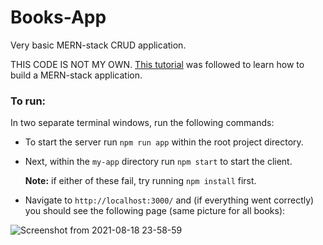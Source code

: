 # Books-App
Very basic MERN-stack CRUD application.

THIS CODE IS NOT MY OWN. [This tutorial](https://blog.logrocket.com/mern-stack-tutorial/) was followed to learn how to build a MERN-stack application.

<h3>To run:</h3>
In two separate terminal windows, run the following commands:

 * To start the server run ```npm run app``` within the root project directory.
 * Next, within the ```my-app``` directory run ```npm start``` to start the client.
  
   **Note:** if either of these fail, try running ```npm install``` first.
 * Navigate to ```http://localhost:3000/``` and (if everything went correctly) you should see the following page (same picture for all books):

 ![Screenshot from 2021-08-18 23-58-59](https://user-images.githubusercontent.com/43221411/129987031-347203c6-9e06-4bc6-b445-d538e2088ea6.png)

